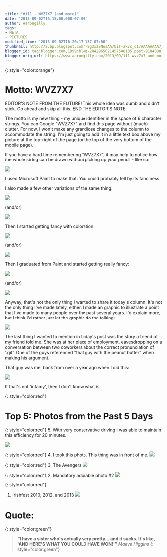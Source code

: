 ```yaml
---

title: "#111 - WVZ7X7 (and more)"
date: '2013-09-02T16:15:00.000-07:00'
author: Aarongilly
tags:
- META
- PICTURES
modified_time: '2013-09-02T16:20:17.137-07:00'
thumbnail: http://2.bp.blogspot.com/-8g3x2SNosAA/UiT-akvc_dI/AAAAAAAA7_8/iMmKilhEEkw/s72-c/WVZ7X7+(Z-A).png
blogger_id: tag:blogger.com,1999:blog-2842965021457548135.post-910408817577941338
blogger_orig_url: https://www.aarongilly.com/2013/09/111-wvz7x7-and-more.html
---
```


{: style="color:orange"}
# Motto: WVZ7X7

EDITOR'S NOTE FROM THE FUTURE! This whole idea was dumb and didn't stick. Go ahead and skip all this. END THE EDITOR'S NOTE.

The motto is my new thing - my unique identifier in the space of 6 character strings. You can Google "WVZ7X7" and find this page without (much) clutter. For now, I won't make any grandiose changes to the column to accommodate the string. I'm just going to add it in a little text box above my picture at the top-right of the page (or the top of the very bottom of the mobile page). 

If you have a hard time remembering "WVZ7X7", it may help to notice how the whole string can be drawn without picking up your pencil - like so:

![](http://2.bp.blogspot.com/-8g3x2SNosAA/UiT-akvc_dI/AAAAAAAA7_8/iMmKilhEEkw/s400/WVZ7X7+(Z-A).png)

I used Microsoft Paint to make that. You could probably tell by its fanciness. 

I also made a few other variations of the same thing:

![](http://4.bp.blogspot.com/-zxsCUsyD6-o/UiT_w0L5vAI/AAAAAAAA8AI/YNvCCCZRF1s/s320/WVZ7X7+(w)+Greys.png)

(and/or)

![](http://2.bp.blogspot.com/-5ZG0jkc54vQ/UiT_1StgmzI/AAAAAAAA8AQ/ZbRcSQv7rkg/s320/WVZ7X7+Greys.png)

Then I started getting fancy with coloration:

![](http://4.bp.blogspot.com/-YQzbAA-ys3Y/UiUADP3bxjI/AAAAAAAA8AY/AbJZjkRfP9k/s320/WVZ7X7+(w)+Oranges.png)

(and/or)

![](http://3.bp.blogspot.com/-Z6R23pxRn8s/UiUAIhFVd_I/AAAAAAAA8Ag/jf38J3D63g4/s320/WVZ7X7+Blues.png)

Then I graduated from Paint and started getting really fancy:

![](http://2.bp.blogspot.com/-lLjshyIL648/UiUHkTdifoI/AAAAAAAA8Aw/QyWZk2Hm8vM/s400/WVZ7X7-A-Rainbow.gif)

(and/or)

![](http://3.bp.blogspot.com/-d2p8fDY1P00/UiT92TqVUQI/AAAAAAAA7_0/zNoyMFBLQRI/s400/WVZ7X7-Z-Rainbow.gif)

Anyway, that's not the only thing I wanted to share it today's column. It's not the only thing I've made lately, either. I made an graphic to illustrate a point that I've made to many people over the past several years. I'd explain more, but I think I'd rather just let the graphic do the talking:

![](http://2.bp.blogspot.com/-fqlCcUWVoCg/UiUIEgHLm1I/AAAAAAAA8A4/1_ABbLgZ7mM/s640/Cosmopolitan+Sex+Covers.png)

The last thing I wanted to mention in today's post was the story a friend of my friend told me. She was at her place of employment, eavesdropping on a conversation between two coworkers about the correct pronunciation of '.gif'. One of the guys referenced "that guy with the peanut butter" when making his argument.

That guy was me, back from over a year ago when I did this:

![](http://1.bp.blogspot.com/-SPQA7xJM2M0/UiUJtQ1j4uI/AAAAAAAA8BE/SSrmU9-jewI/s640/1000000+views.png)

If that's not 'infamy', then I don't know what is.

{: style="color:red"}
# Top 5: Photos from the Past 5 Days
{: style="color:red"}
5. With very conservative driving I was able to maintain this efficiency for 20 minutes.

![](http://1.bp.blogspot.com/-eJqhfCH_cpU/UiURXBc8rJI/AAAAAAAA8F0/v6DkKvt5xGI/s640/IMG_20130825_121522.jpg)

{: style="color:red"}
4. I took this photo. This thing was in front of me.
![](http://4.bp.blogspot.com/-FW8rYvgffOg/UiUSPbJPJII/AAAAAAAA8HY/3PeUDHUM3S4/s640/IMG_20130831_192503.jpg)

{: style="color:red"}
3. The Avengers
![](http://3.bp.blogspot.com/-N0rck3ggNn0/UiUTZ7UEgSI/AAAAAAAA8Ig/4Ckp2HNoVxo/s640/IMG_20130831_203817.jpg)

{: style="color:red"}
2. Mandatory adorable photo #2
![](http://2.bp.blogspot.com/-QeD0a7DHbjs/UiUVUn0O_kI/AAAAAAAA8Iw/AoHCv0Hu4xU/s640/IMG_20130901_180444.jpg)

{: style="color:red"}
1. Irishfest 2010, 2012, and 2013
![](http://1.bp.blogspot.com/-GiUnAxKcjRQ/UiUbHS2yjPI/AAAAAAAA8JM/60kuMt5zM3U/s640/Irishfest.jpg)

# Quote:
{: style="color:green"}
> **“I have a sister who's actually very pretty... and it sucks. It's like, 'AND HERE'S WHAT YOU COULD HAVE WON!'”**
<cite>Maeve Higgins</cite>
{: style="color:green"}